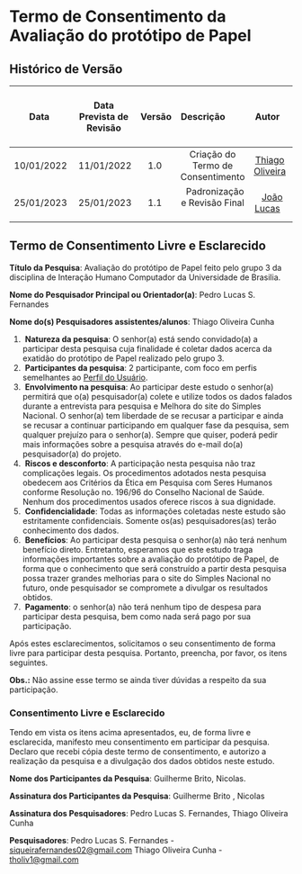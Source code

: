 # Termo de Consentimento da Avaliação do protótipo de Papel
## <a>Histórico de Versão</a>

|    Data    | Data Prevista de Revisão | Versão |             Descrição             |                     Autor                      |                    Revisor                    |
| :--------: | :----------------------: | :----: | :-------------------------------: | :--------------------------------------------: | :-------------------------------------------: |
| 10/01/2022 |        11/01/2022        |  1.0   | Criação do Termo de Consentimento | [Thiago Oliveira](https://github.com/Thiab394) |  [João Lucas](https://github.com/HacKairos)   |
| 25/01/2023 |        25/01/2023        |  1.1   |   Padronização e Revisão Final    |   [João Lucas](https://github.com/HacKairos)   | [Thiago Olveira](https://github.com/Thiab394) |

## <a>Termo de Consentimento Livre e Esclarecido</a>

**Título da Pesquisa**: Avaliação do protótipo de Papel feito pelo grupo 3 da disciplina de Interação Humano Computador da Universidade de Brasilia.

**Nome do Pesquisador Principal ou Orientador(a)**: Pedro Lucas S. Fernandes

**Nome do(s) Pesquisadores assistentes/alunos**: Thiago Oliveira Cunha

1.  **Natureza da pesquisa**: O senhor(a) está sendo convidado(a) a participar desta pesquisa cuja finalidade é coletar dados acerca da exatidão do protótipo de Papel realizado pelo grupo 3.
2.  **Participantes da pesquisa**: 2 participante, com foco em perfis semelhantes ao [Perfil do Usuário](../../Tarefas/perfilUsuario.md).
3.  **Envolvimento na pesquisa**: Ao participar deste estudo o senhor(a) permitirá que o(a) pesquisador(a) colete e utilize todos os dados falados durante a entrevista para pesquisa e 
Melhora do site do Simples Nacional. O senhor(a) tem liberdade de se recusar a participar e ainda se recusar a continuar participando em qualquer fase da pesquisa, 
sem qualquer prejuízo para o senhor(a). Sempre que quiser, poderá pedir mais informações sobre a pesquisa através do e-mail do(a) pesquisador(a) do projeto.
4.  **Riscos e desconforto**: A participação nesta pesquisa não traz complicações legais. Os procedimentos adotados nesta pesquisa obedecem aos Critérios da Ética em Pesquisa com Seres Humanos conforme Resolução no. 196/96 do Conselho Nacional de Saúde. Nenhum dos procedimentos usados oferece riscos à sua dignidade.
5.  **Confidencialidade**: Todas as informações coletadas neste estudo são estritamente confidenciais. Somente os(as) pesquisadores(as) terão conhecimento dos dados.
6.  **Benefícios**: Ao participar desta pesquisa o senhor(a) não terá nenhum benefício direto. Entretanto, esperamos que este estudo traga informações importantes sobre a avaliação do protótipo de Papel,
de forma que o conhecimento que será construído a partir desta pesquisa possa trazer grandes melhorias para o site do Simples Nacional no futuro, 
onde pesquisador se compromete a divulgar os resultados obtidos. 
7.  **Pagamento**: o senhor(a) não terá nenhum tipo de despesa para participar desta pesquisa, bem como nada será pago por sua participação.

Após estes esclarecimentos, solicitamos o seu consentimento de forma livre para participar desta pesquisa. Portanto, preencha, por favor, os itens seguintes.

**Obs.:** Não assine esse termo se ainda tiver dúvidas a respeito da sua participação.

### <a>Consentimento Livre e Esclarecido</a>
Tendo em vista os itens acima apresentados, eu, de forma livre e esclarecida, manifesto meu consentimento em participar da pesquisa. 
Declaro que recebi cópia deste termo de consentimento, e autorizo a realização da pesquisa e a divulgação dos dados obtidos neste estudo.


**Nome dos Participantes da Pesquisa**: Guilherme Brito, Nicolas.

**Assinatura dos Participantes da Pesquisa**: Guilherme Brito , Nicolas

**Assinatura dos Pesquisadores**: Pedro Lucas S. Fernandes, Thiago Oliveira Cunha

<!-- Para colocar a assinatura, peça para a pessoa assinar ou assine no papel, tire foto e coloque aqui a foto -->


**Pesquisadores**: Pedro Lucas S. Fernandes - siqueirafernandes02@gmail.com
Thiago Oliveira Cunha - tholiv1@gmail.com
